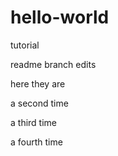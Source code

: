 # hello-world
tutorial

readme branch edits

here they are

a second time

a third time

a fourth time
